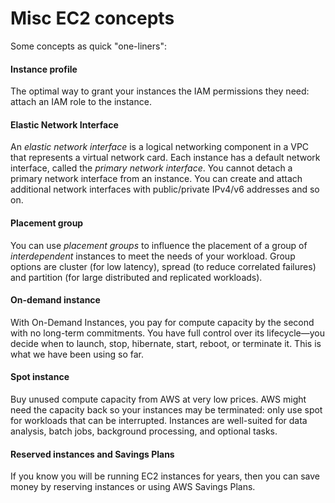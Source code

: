 # Misc EC2 concepts

Some concepts as quick "one-liners":

#### **Instance profile**

The optimal way to grant your instances the IAM permissions they need: attach an IAM role to the instance.&#x20;

#### Elastic Network Interface

An _elastic network interface_ is a logical networking component in a VPC that represents a virtual network card. Each instance has a default network interface, called the _primary network interface_. You cannot detach a primary network interface from an instance. You can create and attach additional network interfaces with public/private IPv4/v6 addresses and so on. &#x20;

#### Placement group

You can use _placement groups_ to influence the placement of a group of _interdependent_ instances to meet the needs of your workload. Group options are cluster (for low latency), spread (to reduce correlated failures) and partition (for large distributed and replicated workloads).&#x20;

#### On-demand instance

With On-Demand Instances, you pay for compute capacity by the second with no long-term commitments. You have full control over its lifecycle—you decide when to launch, stop, hibernate, start, reboot, or terminate it. This is what we have been using so far.&#x20;

#### Spot instance&#x20;

Buy unused compute capacity from AWS at very low prices. AWS might need the capacity back so your instances may be terminated: only use spot for workloads that can be interrupted. Instances are well-suited for data analysis, batch jobs, background processing, and optional tasks.

#### Reserved instances and Savings Plans

If you know you will be running EC2 instances for years, then you can save money by reserving instances or using AWS Savings Plans.

#### &#x20;
